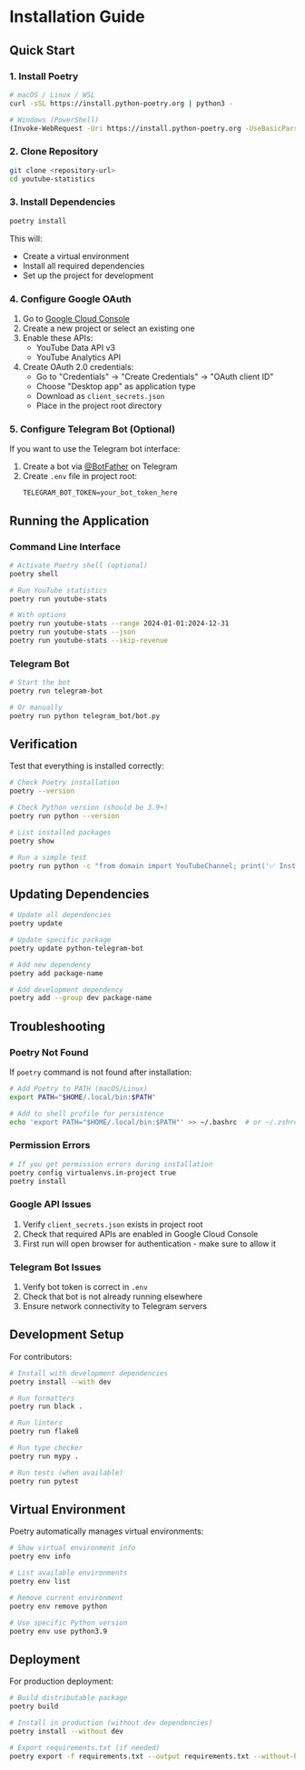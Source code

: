# Installation Guide

## Quick Start

### 1. Install Poetry

```bash
# macOS / Linux / WSL
curl -sSL https://install.python-poetry.org | python3 -

# Windows (PowerShell)
(Invoke-WebRequest -Uri https://install.python-poetry.org -UseBasicParsing).Content | py -
```

### 2. Clone Repository

```bash
git clone <repository-url>
cd youtube-statistics
```

### 3. Install Dependencies

```bash
poetry install
```

This will:
- Create a virtual environment
- Install all required dependencies
- Set up the project for development

### 4. Configure Google OAuth

1. Go to [Google Cloud Console](https://console.cloud.google.com)
2. Create a new project or select an existing one
3. Enable these APIs:
   - YouTube Data API v3
   - YouTube Analytics API
4. Create OAuth 2.0 credentials:
   - Go to "Credentials" → "Create Credentials" → "OAuth client ID"
   - Choose "Desktop app" as application type
   - Download as `client_secrets.json`
   - Place in the project root directory

### 5. Configure Telegram Bot (Optional)

If you want to use the Telegram bot interface:

1. Create a bot via [@BotFather](https://t.me/botfather) on Telegram
2. Create `.env` file in project root:
   ```env
   TELEGRAM_BOT_TOKEN=your_bot_token_here
   ```

## Running the Application

### Command Line Interface

```bash
# Activate Poetry shell (optional)
poetry shell

# Run YouTube statistics
poetry run youtube-stats

# With options
poetry run youtube-stats --range 2024-01-01:2024-12-31
poetry run youtube-stats --json
poetry run youtube-stats --skip-revenue
```

### Telegram Bot

```bash
# Start the bot
poetry run telegram-bot

# Or manually
poetry run python telegram_bot/bot.py
```

## Verification

Test that everything is installed correctly:

```bash
# Check Poetry installation
poetry --version

# Check Python version (should be 3.9+)
poetry run python --version

# List installed packages
poetry show

# Run a simple test
poetry run python -c "from domain import YouTubeChannel; print('✅ Installation successful!')"
```

## Updating Dependencies

```bash
# Update all dependencies
poetry update

# Update specific package
poetry update python-telegram-bot

# Add new dependency
poetry add package-name

# Add development dependency
poetry add --group dev package-name
```

## Troubleshooting

### Poetry Not Found

If `poetry` command is not found after installation:

```bash
# Add Poetry to PATH (macOS/Linux)
export PATH="$HOME/.local/bin:$PATH"

# Add to shell profile for persistence
echo 'export PATH="$HOME/.local/bin:$PATH"' >> ~/.bashrc  # or ~/.zshrc
```

### Permission Errors

```bash
# If you get permission errors during installation
poetry config virtualenvs.in-project true
poetry install
```

### Google API Issues

1. Verify `client_secrets.json` exists in project root
2. Check that required APIs are enabled in Google Cloud Console
3. First run will open browser for authentication - make sure to allow it

### Telegram Bot Issues

1. Verify bot token is correct in `.env`
2. Check that bot is not already running elsewhere
3. Ensure network connectivity to Telegram servers

## Development Setup

For contributors:

```bash
# Install with development dependencies
poetry install --with dev

# Run formatters
poetry run black .

# Run linters
poetry run flake8

# Run type checker
poetry run mypy .

# Run tests (when available)
poetry run pytest
```

## Virtual Environment

Poetry automatically manages virtual environments:

```bash
# Show virtual environment info
poetry env info

# List available environments
poetry env list

# Remove current environment
poetry env remove python

# Use specific Python version
poetry env use python3.9
```

## Deployment

For production deployment:

```bash
# Build distributable package
poetry build

# Install in production (without dev dependencies)
poetry install --without dev

# Export requirements.txt (if needed)
poetry export -f requirements.txt --output requirements.txt --without-hashes
```